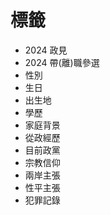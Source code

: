 # 標籤

- 2024 政見
- 2024 帶(離)職參選
- 性別
- 生日
- 出生地
- 學歷
- 家庭背景
- 從政經歷
- 目前政黨
- 宗教信仰
- 兩岸主張
- 性平主張
- 犯罪記錄
